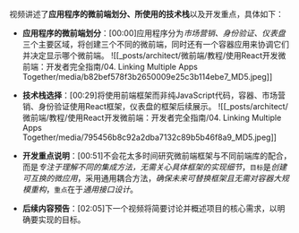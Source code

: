 


视频讲述了**应用程序的微前端划分、所使用的技术栈**以及开发重点，具体如下：


- **应用程序的微前端划分**：[00:00]应用程序分为*市场营销、身份验证、仪表盘*三个主要区域，将创建三个不同的微前端，同时还有一个容器应用来协调它们并决定显示哪个微前端。
![[_posts/architect/微前端/教程/使用React开发微前端：开发者完全指南/04. Linking Multiple Apps Together/media/b82bef578f3b2650009e25c3b114ebe7_MD5.jpeg]]

- **技术栈选择**：[00:29]将使用前端框架而非纯JavaScript代码，容器、市场营销、身份验证使用React框架，仪表盘的框架后续展示。
![[_posts/architect/微前端/教程/使用React开发微前端：开发者完全指南/04. Linking Multiple Apps Together/media/795456b8c92a2dba7132c89b5b46f8a9_MD5.jpeg]]

- **开发重点说明**：[00:51]不会花太多时间研究微前端框架与不同前端库的配合，而是*专注于理解不同的集成方法，无需关心具体框架的实现细节*，`目标`是*创建可互换的微应用*，采用通用耦合方法，*确保未来可替换框架且无需对容器大规模重构*，`重点`在于*通用接口设计*。
- **后续内容预告**：[02:05]下一个视频将简要讨论并概述项目的核心需求，以明确要实现的目标。